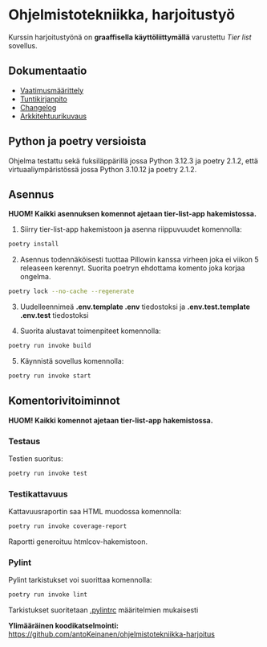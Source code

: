 # Ohjelmistotekniikka, harjoitustyö

Kurssin harjoitustyönä on **graaffisella käyttöliittymällä** varustettu *Tier list* sovellus.

## Dokumentaatio
* [Vaatimusmäärittely](/tier-list-app/dokumentaatio/vaatimusmaarittely.md)
* [Tuntikirjanpito](/tier-list-app/dokumentaatio/tuntikirjanpito.md)
* [Changelog](/tier-list-app/dokumentaatio/changelog.md)
* [Arkkitehtuurikuvaus](/tier-list-app/dokumentaatio/arkkitehtuuri.md)

## Python ja poetry versioista
Ohjelma testattu sekä fuksiläppärillä jossa Python 3.12.3 ja poetry 2.1.2,
että virtuaaliympäristössä jossa Python 3.10.12 ja poetry 2.1.2.

## Asennus

 <b>HUOM! Kaikki asennuksen komennot ajetaan tier-list-app hakemistossa.</b>

1. Siirry tier-list-app hakemistoon ja asenna riippuvuudet komennolla:

```bash
poetry install
```
2. Asennus todennäköisesti tuottaa Pillowin kanssa virheen joka ei viikon 5 releaseen kerennyt. Suorita poetryn ehdottama komento joka korjaa ongelma.

```bash
poetry lock --no-cache --regenerate
```

3. Uudelleennimeä <b>.env.template .env</b> tiedostoksi ja <b>.env.test.template .env.test</b> tiedostoksi

4. Suorita alustavat toimenpiteet komennolla:

```bash
poetry run invoke build
```

5. Käynnistä sovellus komennolla:

```bash
poetry run invoke start
```

## Komentorivitoiminnot

 <b>HUOM! Kaikki komennot ajetaan tier-list-app hakemistossa.</b>

### Testaus

Testien suoritus:

```bash
poetry run invoke test
```

### Testikattavuus

Kattavuusraportin saa HTML muodossa komennolla:

```bash
poetry run invoke coverage-report
```

Raportti generoituu htmlcov-hakemistoon.

### Pylint

Pylint tarkistukset voi suorittaa komennolla:

```bash
poetry run invoke lint
```
Tarkistukset suoritetaan [.pylintrc](tier-list-app/.pylintrc) määritelmien mukaisesti

<b>Ylimääräinen koodikatselmointi:</b>
https://github.com/antoKeinanen/ohjelmistotekniikka-harjoitus
